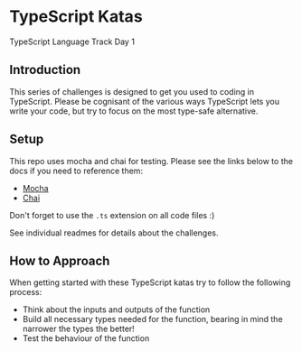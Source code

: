# TypeScript Katas

TypeScript Language Track Day 1

## Introduction

This series of challenges is designed to get you used to coding in TypeScript. Please be cognisant of the various ways TypeScript lets you write your code, but try to focus on the most type-safe alternative.

## Setup

This repo uses mocha and chai for testing. Please see the links below to the docs if you need to reference them:

- [Mocha](https://mochajs.org/)
- [Chai](https://www.chaijs.com/api/bdd/)

Don't forget to use the `.ts` extension on all code files :)

See individual readmes for details about the challenges.

## How to Approach

When getting started with these TypeScript katas try to follow the following process:

- Think about the inputs and outputs of the function
- Build all necessary types needed for the function, bearing in mind the narrower the types the better!
- Test the behaviour of the function
